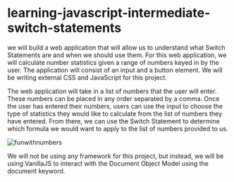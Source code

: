 # learning-javascript-intermediate-switch-statements

we will build a web application that will allow us to understand what Switch Statements are and when we should use them. For this web application, we will calculate number statistics given a range of numbers keyed in by the user. The application will consist of an input and a button element. We will be writing external CSS and JavaScript for this project. 

The web application will take in a list of numbers that the user will enter. These numbers can be placed in any order separated by a comma. Once the user has entered their numbers, users can use the input to choose the type of statistics they would like to calculate from the list of numbers they have entered. From there, we can use the Switch Statement to determine which formula we would want to apply to the list of numbers provided to us. 

![funwithnumbers](https://github.com/daviddprtma/learning-javascript-intermediate-switch-statements/assets/76859181/570cfc26-a36e-425f-80ad-65309c15df39)

We will not be using any framework for this project, but instead, we will be using VanillaJS to interact with the Document Object Model using the document keyword. 
